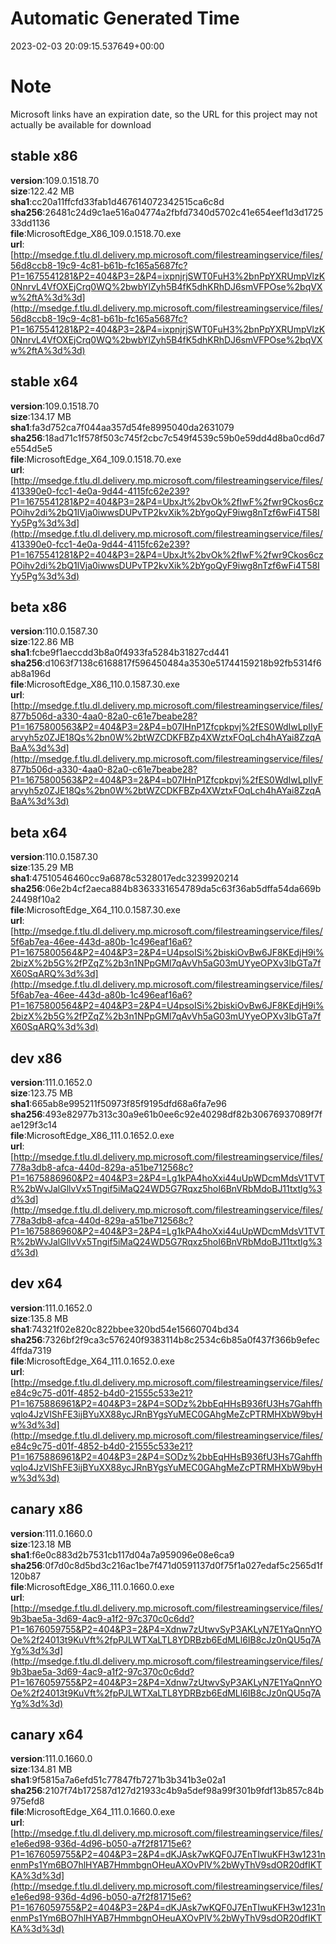 # Automatic Generated Time
2023-02-03 20:09:15.537649+00:00

# Note
Microsoft links have an expiration date, so the URL for this project may not actually be available for download

## stable x86
**version**:109.0.1518.70  
**size**:122.42 MB  
**sha1**:cc20a11ffcfd33fab1d467614072342515ca6c8d  
**sha256**:26481c24d9c1ae516a04774a2fbfd7340d5702c41e654eef1d3d172533dd1136  
**file**:MicrosoftEdge_X86_109.0.1518.70.exe  
**url**:[http://msedge.f.tlu.dl.delivery.mp.microsoft.com/filestreamingservice/files/56d8ccb8-19c9-4c81-b61b-fc165a5687fc?P1=1675541281&P2=404&P3=2&P4=ixpnjrjSWT0FuH3%2bnPpYXRUmpVlzK0NnrvL4VfOXEjCrq0WQ%2bwbYlZyh5B4fK5dhKRhDJ6smVFPOse%2bqVXw%2ftA%3d%3d](http://msedge.f.tlu.dl.delivery.mp.microsoft.com/filestreamingservice/files/56d8ccb8-19c9-4c81-b61b-fc165a5687fc?P1=1675541281&P2=404&P3=2&P4=ixpnjrjSWT0FuH3%2bnPpYXRUmpVlzK0NnrvL4VfOXEjCrq0WQ%2bwbYlZyh5B4fK5dhKRhDJ6smVFPOse%2bqVXw%2ftA%3d%3d)  

## stable x64
**version**:109.0.1518.70  
**size**:134.17 MB  
**sha1**:fa3d752ca7f044aa357d54fe8995040da2631079  
**sha256**:18ad71c1f578f503c745f2cbc7c549f4539c59b0e59dd4d8ba0cd6d7e554d5e5  
**file**:MicrosoftEdge_X64_109.0.1518.70.exe  
**url**:[http://msedge.f.tlu.dl.delivery.mp.microsoft.com/filestreamingservice/files/413390e0-fcc1-4e0a-9d44-4115fc62e239?P1=1675541281&P2=404&P3=2&P4=UbxJt%2bvOk%2fIwF%2fwr9Ckos6czPOihv2di%2bQ1lVja0iwwsDUPvTP2kvXik%2bYgoQyF9iwg8nTzf6wFi4T58IYy5Pg%3d%3d](http://msedge.f.tlu.dl.delivery.mp.microsoft.com/filestreamingservice/files/413390e0-fcc1-4e0a-9d44-4115fc62e239?P1=1675541281&P2=404&P3=2&P4=UbxJt%2bvOk%2fIwF%2fwr9Ckos6czPOihv2di%2bQ1lVja0iwwsDUPvTP2kvXik%2bYgoQyF9iwg8nTzf6wFi4T58IYy5Pg%3d%3d)  

## beta x86
**version**:110.0.1587.30  
**size**:122.86 MB  
**sha1**:fcbe9f1aeccdd3b8a0f4933fa5284b31827cd441  
**sha256**:d1063f7138c6168817f596450484a3530e51744159218b92fb5314f6ab8a196d  
**file**:MicrosoftEdge_X86_110.0.1587.30.exe  
**url**:[http://msedge.f.tlu.dl.delivery.mp.microsoft.com/filestreamingservice/files/877b506d-a330-4aa0-82a0-c61e7beabe28?P1=1675800563&P2=404&P3=2&P4=b07IHnP1Zfcpkpvj%2fES0WdIwLpIIyFarvyh5z0ZJE18Qs%2bn0W%2btWZCDKFBZp4XWztxFOqLch4hAYai8ZzqABaA%3d%3d](http://msedge.f.tlu.dl.delivery.mp.microsoft.com/filestreamingservice/files/877b506d-a330-4aa0-82a0-c61e7beabe28?P1=1675800563&P2=404&P3=2&P4=b07IHnP1Zfcpkpvj%2fES0WdIwLpIIyFarvyh5z0ZJE18Qs%2bn0W%2btWZCDKFBZp4XWztxFOqLch4hAYai8ZzqABaA%3d%3d)  

## beta x64
**version**:110.0.1587.30  
**size**:135.29 MB  
**sha1**:47510546460cc9a6878c5328017edc3239920214  
**sha256**:06e2b4cf2aeca884b8363331654789da5c63f36ab5dffa54da669b24498f10a2  
**file**:MicrosoftEdge_X64_110.0.1587.30.exe  
**url**:[http://msedge.f.tlu.dl.delivery.mp.microsoft.com/filestreamingservice/files/5f6ab7ea-46ee-443d-a80b-1c496eaf16a6?P1=1675800564&P2=404&P3=2&P4=U4psoISi%2biskiOvBw6JF8KEdjH9i%2bizX%2b5G%2fPZqZ%2b3n1NPpGMl7qAvVh5aG03mUYyeOPXv3lbGTa7fX60SqARQ%3d%3d](http://msedge.f.tlu.dl.delivery.mp.microsoft.com/filestreamingservice/files/5f6ab7ea-46ee-443d-a80b-1c496eaf16a6?P1=1675800564&P2=404&P3=2&P4=U4psoISi%2biskiOvBw6JF8KEdjH9i%2bizX%2b5G%2fPZqZ%2b3n1NPpGMl7qAvVh5aG03mUYyeOPXv3lbGTa7fX60SqARQ%3d%3d)  

## dev x86
**version**:111.0.1652.0  
**size**:123.75 MB  
**sha1**:665ab8e995211f50973f85f9195dfd68a6fa7e96  
**sha256**:493e82977b313c30a9e61b0ee6c92e40298df82b30676937089f7fae129f3c14  
**file**:MicrosoftEdge_X86_111.0.1652.0.exe  
**url**:[http://msedge.f.tlu.dl.delivery.mp.microsoft.com/filestreamingservice/files/778a3db8-afca-440d-829a-a51be712568c?P1=1675886960&P2=404&P3=2&P4=Lg1kPA4hoXxi44uUpWDcmMdsV1TVTR%2bWvJalGllvVx5Tngif5iMaQ24WD5G7Rqxz5hoI6BnVRbMdoBJ11txtlg%3d%3d](http://msedge.f.tlu.dl.delivery.mp.microsoft.com/filestreamingservice/files/778a3db8-afca-440d-829a-a51be712568c?P1=1675886960&P2=404&P3=2&P4=Lg1kPA4hoXxi44uUpWDcmMdsV1TVTR%2bWvJalGllvVx5Tngif5iMaQ24WD5G7Rqxz5hoI6BnVRbMdoBJ11txtlg%3d%3d)  

## dev x64
**version**:111.0.1652.0  
**size**:135.8 MB  
**sha1**:74321f02e820c822bbee320bd54e15660704bd34  
**sha256**:7326bf2f9ca3c576240f9383114b8c2534c6b85a0f437f366b9efec4ffda7319  
**file**:MicrosoftEdge_X64_111.0.1652.0.exe  
**url**:[http://msedge.f.tlu.dl.delivery.mp.microsoft.com/filestreamingservice/files/e84c9c75-d01f-4852-b4d0-21555c533e21?P1=1675886961&P2=404&P3=2&P4=SODz%2bbEqHHsB936fU3Hs7Gahffhvqlo4JzVlShFE3ijBYuXX88ycJRnBYgsYuMEC0GAhgMeZcPTRMHXbW9byHw%3d%3d](http://msedge.f.tlu.dl.delivery.mp.microsoft.com/filestreamingservice/files/e84c9c75-d01f-4852-b4d0-21555c533e21?P1=1675886961&P2=404&P3=2&P4=SODz%2bbEqHHsB936fU3Hs7Gahffhvqlo4JzVlShFE3ijBYuXX88ycJRnBYgsYuMEC0GAhgMeZcPTRMHXbW9byHw%3d%3d)  

## canary x86
**version**:111.0.1660.0  
**size**:123.18 MB  
**sha1**:f6e0c883d2b7531cb117d04a7a959096e08e6ca9  
**sha256**:0f7d0c8d5bd3c216ac1be7f471d0591137d0f75f1a027edaf5c2565d1f120b87  
**file**:MicrosoftEdge_X86_111.0.1660.0.exe  
**url**:[http://msedge.f.tlu.dl.delivery.mp.microsoft.com/filestreamingservice/files/9b3bae5a-3d69-4ac9-a1f2-97c370c0c6dd?P1=1676059755&P2=404&P3=2&P4=Xdnw7zUtwvSyP3AKLyN7E1YaQnnYOOe%2f24013t9KuVft%2fpPJLWTXaLTL8YDRBzb6EdMLl6IB8cJz0nQU5q7AYg%3d%3d](http://msedge.f.tlu.dl.delivery.mp.microsoft.com/filestreamingservice/files/9b3bae5a-3d69-4ac9-a1f2-97c370c0c6dd?P1=1676059755&P2=404&P3=2&P4=Xdnw7zUtwvSyP3AKLyN7E1YaQnnYOOe%2f24013t9KuVft%2fpPJLWTXaLTL8YDRBzb6EdMLl6IB8cJz0nQU5q7AYg%3d%3d)  

## canary x64
**version**:111.0.1660.0  
**size**:134.81 MB  
**sha1**:9f5815a7a6efd51c77847fb7271b3b341b3e02a1  
**sha256**:2107f74b172587d127d21933c4b9a5def98a99f301b9fdf13b857c84b975efd8  
**file**:MicrosoftEdge_X64_111.0.1660.0.exe  
**url**:[http://msedge.f.tlu.dl.delivery.mp.microsoft.com/filestreamingservice/files/e1e6ed98-936d-4d96-b050-a7f2f81715e6?P1=1676059755&P2=404&P3=2&P4=dKJAsk7wKQF0J7EnTIwuKFH3w1231nenmPs1Ym6BO7hlHYAB7HmmbgnOHeuAXOvPlV%2bWyThV9sdOR20dfIKTKA%3d%3d](http://msedge.f.tlu.dl.delivery.mp.microsoft.com/filestreamingservice/files/e1e6ed98-936d-4d96-b050-a7f2f81715e6?P1=1676059755&P2=404&P3=2&P4=dKJAsk7wKQF0J7EnTIwuKFH3w1231nenmPs1Ym6BO7hlHYAB7HmmbgnOHeuAXOvPlV%2bWyThV9sdOR20dfIKTKA%3d%3d)  

